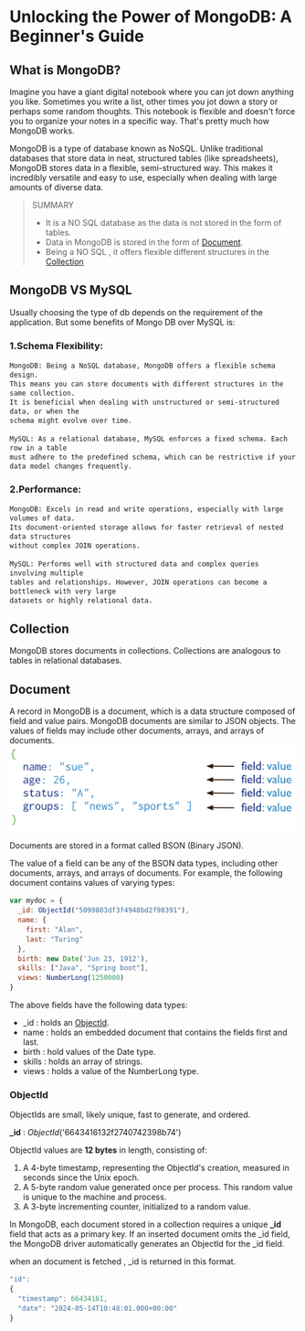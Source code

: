 # Unlocking the Power of MongoDB: A Beginner's Guide

## What is MongoDB?

Imagine you have a giant digital notebook where you can jot down anything you like. Sometimes you write a list, other times you jot down a story or perhaps some random thoughts. This notebook is flexible and doesn't force you to organize your notes in a specific way. That's pretty much how MongoDB works.

MongoDB is a type of database known as NoSQL. Unlike traditional databases that store data in neat, structured tables (like spreadsheets), MongoDB stores data in a flexible, semi-structured way. This makes it incredibly versatile and easy to use, especially when dealing with large amounts of diverse data.

>SUMMARY
>- It is a NO SQL database as the data is not stored in the form of tables.
>- Data in MongoDB is stored in the form of [Document](#Document).
>- Being a NO SQL , it offers flexible different structures in the [Collection](#Collection)

## MongoDB VS MySQL
Usually choosing the type of db depends on the requirement of the application. But some benefits of Mongo DB over MySQL is:
 
### 1.Schema Flexibility:

    MongoDB: Being a NoSQL database, MongoDB offers a flexible schema design. 
    This means you can store documents with different structures in the same collection. 
    It is beneficial when dealing with unstructured or semi-structured data, or when the 
    schema might evolve over time.

    MySQL: As a relational database, MySQL enforces a fixed schema. Each row in a table
    must adhere to the predefined schema, which can be restrictive if your data model changes frequently.

### 2.Performance:

    MongoDB: Excels in read and write operations, especially with large volumes of data.
    Its document-oriented storage allows for faster retrieval of nested data structures
    without complex JOIN operations.

    MySQL: Performs well with structured data and complex queries involving multiple 
    tables and relationships. However, JOIN operations can become a bottleneck with very large
    datasets or highly relational data.


## Collection
MongoDB stores documents in collections. Collections are analogous to tables in relational databases.

## Document
A record in MongoDB is a document, which is a data structure composed of field and value pairs. MongoDB documents are similar to JSON objects. The values of fields may include other documents, arrays, and arrays of documents.
![documentView](img.png)

Documents are stored in a format called BSON (Binary JSON).

The value of a field can be any of the BSON data types, including other documents, arrays, and arrays of documents. For example, the following document contains values of varying types:
```javascript
var mydoc = {
  _id: ObjectId("5099803df3f4948bd2f98391"),
  name: { 
    first: "Alan", 
    last: "Turing" 
  },
  birth: new Date('Jun 23, 1912'),
  skills: ["Java", "Spring boot"],
  views: NumberLong(1250000)
}
```

The above fields have the following data types:

* _id : holds an [ObjectId](#ObjectId).
* name : holds an embedded document that contains the fields first and last.
* birth : hold values of the Date type.
* skills : holds an array of strings.
* views : holds a value of the NumberLong type.

### ObjectId
ObjectIds are small, likely unique, fast to generate, and ordered.

**_id** : _ObjectId_('6643416132f2740742398b74')

ObjectId values are **12 bytes** in length, consisting of:
1. A 4-byte timestamp, representing the ObjectId's creation, measured in seconds since the Unix epoch.
2. A 5-byte random value generated once per process. This random value is unique to the machine and process.
3. A 3-byte incrementing counter, initialized to a random value.

In MongoDB, each document stored in a collection requires a unique **_id** field that acts as a primary key. 
If an inserted document omits the _id field, the MongoDB driver automatically generates an ObjectId for the 
_id field.

when an document is fetched , _id is returned in this format.
```javascript
"id": 
{
  "timestamp": 66434161,
  "date": "2024-05-14T10:48:01.000+00:00"
}
```